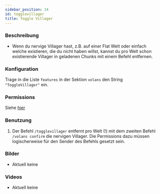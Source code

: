 ```yaml
---
sidebar_position: 14
id: togglevillager
title: Toggle Villager
---
```

### Beschreibung
* Wenn du nervige Villager hast, z.B. auf einer Flat Welt oder einfach welche existieren, die du nicht haben willst, kannst du pro Welt schon existierende Villager in geladenen Chunks mit einem Befehl entfernen.
### Konfiguration
Trage in die Liste `features` in der Sektion `volans` den String `"ToggleVillager"` ein.
### Permissions
Siehe [hier](/docs/Permissions/#toggle-villager)
### Benutzung
1. Der Befehl `/togglevillager` entfernt pro Welt (!) mit dem zweiten Befehl `/volans confirm` die nervigen Villager. Die Permissions dazu müssen logischerweise für den Sender des Befehls gesetzt sein. 
### Bilder
- Aktuell keine
### Videos
- Aktuell keine